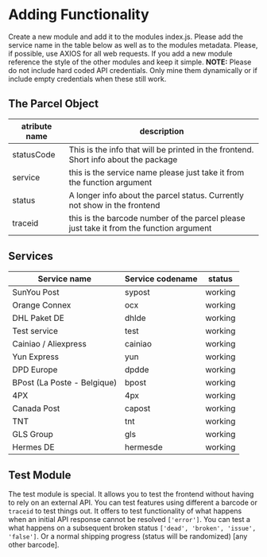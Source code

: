 # Adding Functionality

Create a new module and add it to the modules index.js.
Please add the service name in the table below as well as to the modules metadata.
Please, if possible, use AXIOS for all web requests.
If you add a new module reference the style of the other modules and keep it simple.
**NOTE:** Please do not include hard coded API credentials. Only mine them dynamically or if include empty credentials when these still work.

## The Parcel Object

| atribute name | description                                                                             |
| ------------- | --------------------------------------------------------------------------------------- |
| statusCode    | This is the info that will be printed in the frontend. Short info about the package     |
| service       | this is the service name please just take it from the function argument                 |
| status        | A longer info about the parcel status. Currently not show in the frontend               |
| traceid       | this is the barcode number of the parcel please just take it from the function argument |

## Services

| Service name                | Service codename | status  |
| --------------------------- | ---------------- | ------- |
| SunYou Post                 | sypost           | working |
| Orange Connex               | ocx              | working |
| DHL Paket DE                | dhlde            | working |
| Test service                | test             | working |
| Cainiao / Aliexpress        | cainiao          | working |
| Yun Express                 | yun              | working |
| DPD Europe                  | dpdde            | working |
| BPost (La Poste - Belgique) | bpost            | working |
| 4PX                         | 4px              | working |
| Canada Post                 | capost           | working |
| TNT                         | tnt              | working |
| GLS Group                   | gls              | working |
| Hermes DE                   | hermesde         | working |

## Test Module

The test module is special.
It allows you to test the frontend without having to rely on an external API.
You can test features using different a barcode or `traceid` to test things out.
It offers to test functionality of what happens when an initial API response cannot be resolved `['error']`.
You can test a what happens on a subsequent broken status `['dead', 'broken', 'issue', 'false']`.
Or a normal shipping progress (status will be randomized) [any other barcode].
